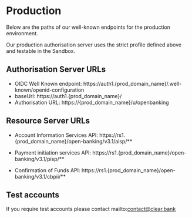 # Production

Below are the paths of our well-known endpoints for the production environment.

Our production authorisation server uses the strict profile defined above and testable in the Sandbox.

## Authorisation Server URLs
- OIDC Well Known endpoint: https://auth1.{prod_domain_name}/.well-known/openid-configuration
- baseUrl: https://auth1.{prod_domain_name}/
- Authorisation URL: https://{prod_domain_name}/u/openbanking

## Resource Server URLs
- Account Information Services API: https://rs1.{prod_domain_name}/open-banking/v3.1/aisp/**

- Payment initiation services API: https://rs1.{prod_domain_name}/open-banking/v3.1/pisp/**

- Confirmation of Funds API: https://rs1.{prod_domain_name}/open-banking/v3.1/cbpii/**

## Test accounts
If you require test accounts please contact mailto:contact@clear.bank